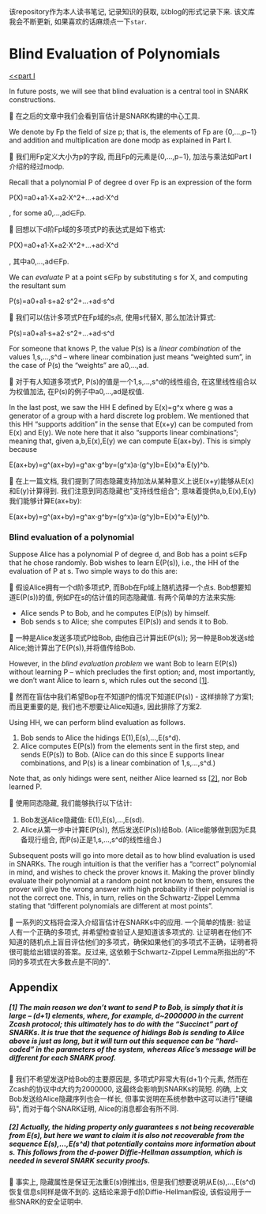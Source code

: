 该repository作为本人读书笔记, 记录知识的获取, 以blog的形式记录下来. 该文库我会不断更新, 如果喜欢的话麻烦点一下`star`.

# Blind Evaluation of Polynomials

[<<part I](./Homomorphic_Hidings.md)

In future posts, we will see that blind evaluation is a central tool in SNARK constructions.

:book: 在之后的文章中我们会看到盲估计是SNARK构建的中心工具.

We denote by Fp the field of size p; that is, the elements of Fp are {0,…,p−1} and addition and multiplication are done modp as explained in Part I.

:book: 我们用Fp定义大小为p的字段, 而且Fp的元素是{0,…,p−1}, 加法与乘法如Part I介绍的经过modp.

Recall that a polynomial P of degree d over Fp is an expression of the form

P(X)=a0+a1⋅X+a2⋅X^2+…+ad⋅X^d

, for some a0,…,ad∈Fp.

:book: 回想以下d阶Fp域的多项式P的表达式是如下格式:

P(X)=a0+a1⋅X+a2⋅X^2+…+ad⋅X^d

, 其中a0,…,ad∈Fp.

We can *evaluate* P at a point s∈Fp by substituting s for X, and computing the resultant sum

P(s)=a0+a1⋅s+a2⋅s^2+…+ad⋅s^d

:book: 我们可以估计多项式P在Fp域的s点, 使用s代替X, 那么加法计算式:

P(s)=a0+a1⋅s+a2⋅s^2+…+ad⋅s^d

For someone that knows P, the value P(s) is a *linear combination* of the values 1,s,…,s^d – where linear combination just means “weighted sum”, in the case of P(s) the “weights” are a0,…,ad.

:book: 对于有人知道多项式P, P(s)的值是一个1,s,…,s^d的线性组合, 在这里线性组合以为权值加法, 在P(s)的例子中a0,…,ad是权值.

In the last post, we saw the HH E defined by E(x)=g^x where g was a generator of a group with a hard discrete log problem. We mentioned that this HH “supports addition” in the sense that E(x+y) can be computed from E(x) and E(y). We note here that it also “supports linear combinations”; meaning that, given a,b,E(x),E(y) we can compute E(ax+by). This is simply because

E(ax+by)=g^(ax+by)=g^ax⋅g^by=(g^x)a⋅(g^y)b=E(x)^a⋅E(y)^b.

:book: 在上一篇文档, 我们提到了同态隐藏支持加法从某种意义上说E(x+y)能够从E(x)和E(y)计算得到. 我们注意到同态隐藏也"支持线性组合"; 意味着提供a,b,E(x),E(y)我们能够计算E(ax+by):

E(ax+by)=g^(ax+by)=g^ax⋅g^by=(g^x)a⋅(g^y)b=E(x)^a⋅E(y)^b.

### Blind evaluation of a polynomial

Suppose Alice has a polynomial P of degree d, and Bob has a point s∈Fp that he chose randomly. Bob wishes to learn E(P(s)), i.e., the HH of the evaluation of P at s. Two simple ways to do this are:

:book: 假设Alice拥有一个d阶多项式P, 而Bob在Fp域上随机选择一个点s. Bob想要知道E(P(s))的值, 例如P在s的估计值的同态隐藏值. 有两个简单的方法来实施:

- Alice sends P to Bob, and he computes E(P(s)) by himself.
- Bob sends s to Alice; she computes E(P(s)) and sends it to Bob.

:book: 一种是Alice发送多项式P给Bob, 由他自己计算出E(P(s)); 另一种是Bob发送s给Alice;她计算出了E(P(s)),并将值传给Bob.

However, in the *blind evaluation problem* we want Bob to learn E(P(s)) without learning P – which precludes the first option; and, most importantly, we don’t want Alice to learn s, which rules out the second [[1\]]((#[1])).

:book: 然而在盲估中我们希望Bop在不知道P的情况下知道E(P(s)) - 这样排除了方案1; 而且更重要的是, 我们也不想要让Alice知道s, 因此排除了方案2.

Using HH, we can perform blind evaluation as follows.

1. Bob sends to Alice the hidings E(1),E(s),…,E(s^d).
2. Alice computes E(P(s)) from the elements sent in the first step, and sends E(P(s)) to Bob. (Alice can do this since E supports linear combinations, and P(s) is a linear combination of 1,s,…,s^d.)

Note that, as only hidings were sent, neither Alice learned ss [[2\]](https://electriccoin.co/blog/snark-explain2/#id5), nor Bob learned P.

:book: 使用同态隐藏, 我们能够执行以下估计:

1. Bob发送Alice隐藏值: E(1),E(s),…,E(sd).
2. Alice从第一步中计算E(P(s)), 然后发送E(P(s))给Bob. (Alice能够做到因为E具备现行组合, 而P(s)正是1,s,…,s^d的线性组合.)

Subsequent posts will go into more detail as to how blind evaluation is used in SNARKs. The rough intuition is that the verifier has a “correct” polynomial in mind, and wishes to check the prover knows it. Making the prover blindly evaluate their polynomial at a random point not known to them, ensures the prover will give the wrong answer with high probability if their polynomial is not the correct one. This, in turn, relies on the Schwartz-Zippel Lemma stating that “different polynomials are different at most points”.

:book: 一系列的文档将会深入介绍盲估计在SNARKs中的应用. 一个简单的情景: 验证人有一个正确的多项式, 并希望检查验证人是知道该多项式的. 让证明者在他们不知道的随机点上盲目评估他们的多项式，确保如果他们的多项式不正确，证明者将很可能给出错误的答案。反过来, 这依赖于Schwartz-Zippel Lemma所指出的"不同的多项式在大多数点是不同的".

## Appendix

##### [1] The main reason we don’t want to send P to Bob, is simply that it is large – (d+1) elements, where, for example, d~2000000 in the current Zcash protocol; this ultimately has to do with the “Succinct” part of SNARKs. It is true that the sequence of hidings Bob is sending to Alice above is just as long, but it will turn out this sequence can be “hard-coded” in the parameters of the system, whereas Alice’s message will be different for each SNARK proof.

:book: 我们不希望发送P给Bob的主要原因是, 多项式P非常大有(d+1)个元素, 然而在Zcash的协议中d大约为2000000, 这最终会影响到SNARKs的简短. 的确, 上文Bob发送给Alice隐藏序列也会一样长, 但事实说明在系统参数中这可以进行"硬编码", 而对于每个SNARK证明, Alice的消息都会有所不同.

##### [2] Actually, the hiding property only guarantees s not being recoverable from E(s), but here we want to claim it is also not recoverable from the sequence E(s),…,E(s^d) that potentially contains more information about s. This follows from the d-power Diffie-Hellman assumption, which is needed in several SNARK security proofs.

:book: 事实上, 隐藏属性是保证无法重E(s)倒推出s, 但是我们想要说明从E(s),…,E(s^d)恢复信息s同样是做不到的. 这结论来源于d阶Diffie-Hellman假设, 该假设用于一些SNARK的安全证明中.